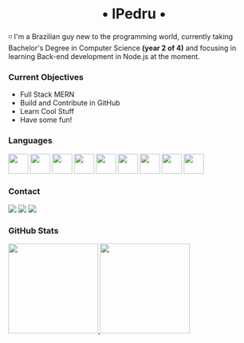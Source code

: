 <h1 align='center'>• lPedru •</h1>

◽ I'm a Brazilian guy new to the programming world, currently taking Bachelor's Degree in Computer Science <strong>(year 2 of 4)</strong> and focusing in learning Back-end development in Node.js at the moment.

<h3>Current Objectives</h3>
<ul>
  <li>Full Stack MERN</li>
  <li>Build and Contribute in GitHub</li>
  <li>Learn Cool Stuff</li>
  <li>Have some fun!</li>
</ul>

<h3>Languages</h3>
<div>
  <img src="https://cdn.jsdelivr.net/gh/devicons/devicon/icons/html5/html5-original.svg" width='40' height='40' />  
  <img src="https://cdn.jsdelivr.net/gh/devicons/devicon/icons/css3/css3-original.svg" width='40' height='40' />  
  <img src="https://cdn.jsdelivr.net/gh/devicons/devicon/icons/javascript/javascript-original.svg" width='40' height='40' />  
  <img src="https://cdn.jsdelivr.net/gh/devicons/devicon/icons/nodejs/nodejs-original.svg" width='40' height='40' />  
  <img src="https://cdn.jsdelivr.net/gh/devicons/devicon/icons/jquery/jquery-original.svg" width='40' height='40' />  
  <img src="https://cdn.jsdelivr.net/gh/devicons/devicon/icons/react/react-original.svg" width='40' height='40' />  
  <img src="https://cdn.jsdelivr.net/gh/devicons/devicon/icons/csharp/csharp-original.svg" width='40' height='40' />  
  <img src="https://cdn.jsdelivr.net/gh/devicons/devicon/icons/dotnetcore/dotnetcore-original.svg" width='40' height='40' />  
  <img src="https://cdn.jsdelivr.net/gh/devicons/devicon/icons/postgresql/postgresql-original.svg" width='40' height='40' />  
</div>

<h3>Contact</h3>
<div>
<a href="https://instagram.com/lpedru_/" target="_blank"><img src="https://img.shields.io/badge/-Instagram-%23E4405F?style=for-the-badge&logo=instagram&logoColor=white" target="_blank"></a>
<a href = "mailto:dejesus.pedro2002@gmail.com"><img src="https://img.shields.io/badge/Gmail-D14836?style=for-the-badge&logo=gmail&logoColor=white" target="_blank"></a>
<a href="https://www.linkedin.com/in/dejesus-pedrohenrique/" target="_blank"><img src="https://img.shields.io/badge/-LinkedIn-%230077B5?style=for-the-badge&logo=linkedin&logoColor=white" target="_blank"></a>   
</div>

<h3>GitHub Stats</h3>
<div>
<a href="https://github.com/lPedru">
<img height="180em" src="https://github-readme-stats.vercel.app/api/top-langs/?username=lPedru&layout=compact&langs_count=7&theme=rose_pine"/>
<img height="180em" src="https://github-readme-stats.vercel.app/api?username=lPedru&show_icons=true&theme=rose_pine&include_all_commits=true&count_private=true"/>
</div>
<!--
**lPedru/lPedru** is a ✨ _special_ ✨ repository because its `README.md` (this file) appears on your GitHub profile.

Here are some ideas to get you started:

- 🔭 I’m currently working on ...
- 🌱 I’m currently learning ...
- 👯 I’m looking to collaborate on ...
- 🤔 I’m looking for help with ...
- 💬 Ask me about ...
- 📫 How to reach me: ...
- 😄 Pronouns: ...
- ⚡ 
